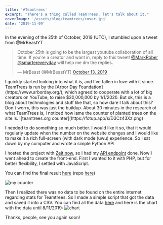 ```yaml
---
title: '#Teamtrees'
excerpt: "There's a thing called TeamTrees, let's talk about it."
coverImage: '/assets/blog/teamtrees/cover.jpg'
date: '2019-11-09'
---
```


In the evening of the 25th of October, 2019 (UTC), I stumbled upon a tweet from @MrBeastYT
<blockquote class="twitter-tweet"><p lang="en" dir="ltr">October 25th is going to be the largest youtube collaboration of all time. If you&#39;re a creator and want in, reply to this tweet! <a href="https://twitter.com/MarkRober?ref_src=twsrc%5Etfw">@MarkRober</a> <a href="https://twitter.com/smartereveryday?ref_src=twsrc%5Etfw">@smartereveryday</a> will help me dm the replies.</p>&mdash; MrBeast (@MrBeastYT) <a href="https://twitter.com/MrBeastYT/status/1183512754101112833?ref_src=twsrc%5Etfw">October 13, 2019</a></blockquote> <script async src="https://platform.twitter.com/widgets.js" charset="utf-8"></script> 
I quickly started looking into what it is, and I've fallen in love with it since. TeamTrees is run by the [Arbor Day Foundation](https://www.arborday.org/), which agreed to cooperate with a lot of big creators on YouTube, to raise $20,000,000 by 1/1/2020. 
But ok, this is a blog about technologies and stuff like that, so how dare I talk about this?
Don't worry, this was just the buildup. About 30 minutes in the research of what TeamTrees is, I noticed how lame the counter of planted trees on the site is.
![teamtrees.org counter](https://fotup.app/s/D3Cz43Xz.png) 

I needed to do something so much better. I would like it so, that it would regularly update when the number on the website changes and I would like to make it a rich full-screen (with dark mode (uwu) experience. So I sat down by my computer and wrote a simple Python API 
<script src="https://gist.github.com/filiptronicek/1b70c8bb692014204885823aabd90a91.js"></script>
I hosted the project with [Zeit now](https://zeit.co/), so I had my [API endpoint](https://en.wikipedia.org/wiki/Web_API) done. Now I went ahead to create the front-end. First I wanted to it with PHP, but for better flexibility, I settled with JavaScript.


You can find the final result [here](https://teamtrees.now.sh/) (repo [here](https://github.com/filiptronicek/teamtrees))

![my counter](https://fotup.app/s/RDtssK2b.png)

Then I realized there was no data to be found on the entire internet regarding stats for Teamtrees. So I made a simple script that got the data and saved it into a CSV. You can find all the data [here](https://github.com/filiptronicek/teamtrees-stats/tree/master/data) and here is the chart with the data until 8/11/2019:
![chart](https://fotup.app/s/t2qhC19A.png)

Thanks, people, see you again soon!
